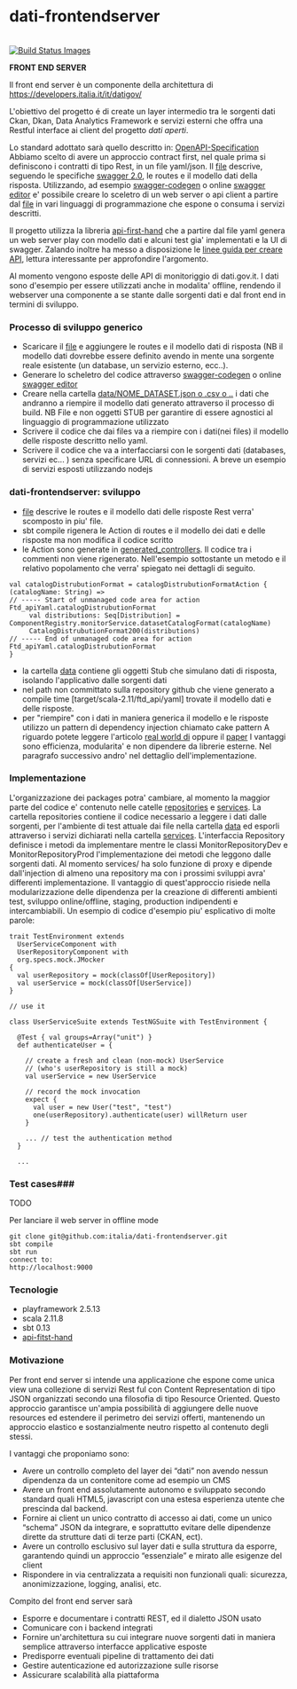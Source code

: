 # dati-frontendserver
<br />
<a href="https://travis-ci.com/italia/dati-frontendserver">
<img title="Build Status Images" src="https://api.travis-ci.com/italia/dati-frontendserver.svg?token=sdc8mJz3EyP3LyxtXjxQ">
</a>

**FRONT END SERVER** 

Il front end server è un componente della architettura di 
https://developers.italia.it/it/datigov/

L'obiettivo del progetto é di create un layer intermedio tra le sorgenti dati Ckan, Dkan, Data Analytics Framework e servizi
esterni che offra una Restful interface ai client del progetto _dati aperti_.

Lo standard adottato sarà quello descritto in:
[OpenAPI-Specification](https://github.com/OAI/OpenAPI-Specification)
Abbiamo scelto di avere un approccio contract first, nel quale prima si definiscono i contratti di tipo Rest, in un file yaml/json.
Il [file](conf/ftd_api.yaml) descrive, seguendo le specifiche [swagger 2.0](https://github.com/OAI/OpenAPI-Specification/blob/master/versions/2.0.md),
le routes e il modello dati della risposta. Utilizzando, ad esempio [swagger-codegen](https://github.com/swagger-api/swagger-codegen)
o online [swagger editor](http://editor.swagger.io/) e' possibile creare lo sceletro di un web server o api client a partire dal [file](conf/ftd_api.yaml) in vari linguaggi di programmazione che espone o consuma i servizi descritti.

Il progetto utilizza la libreria [api-first-hand](https://github.com/zalando/api-first-hand) che a partire dal file yaml genera un web server play con modello dati e alcuni test gia' implementati e la UI di swagger.
Zalando inoltre ha messo a disposizione le [linee guida per creare API](http://zalando.github.io/restful-api-guidelines/TOC.html), lettura interessante per approfondire l'argomento.

Al momento vengono esposte delle API di monitoriggio di dati.gov.it. I dati sono d'esempio per essere utilizzati anche in modalita' offline, rendendo il webserver una componente a se stante dalle sorgenti dati e dal front end in termini di sviluppo.

### Processo di sviluppo generico ###
- Scaricare il [file](conf/ftd_api.yaml) e aggiungere le routes e il modello dati di risposta (NB il modello dati dovrebbe essere definito avendo in mente una sorgente reale esistente (un database, un servizio esterno, ecc..).
- Generare lo scheletro del  codice attraverso [swagger-codegen](https://github.com/swagger-api/swagger-codegen) o online [swagger editor](http://editor.swagger.io/)
- Creare nella cartella [data/NOME_DATASET.json o .csv o ..](data/) i dati che andranno a riempire il modello dati generato attraverso il processo di build. NB File e non oggetti STUB per garantire di essere agnostici al linguaggio di programmazione utilizzato
- Scrivere il codice che dai files va a riempire con i dati(nei files) il modello delle risposte descritto nello yaml.
- Scrivere il codice che va a interfacciarsi con le sorgenti dati (databases, servizi ec... ) senza specificare URL di connessioni.
A breve un esempio di servizi esposti utilizzando nodejs

### dati-frontendserver: sviluppo ###
- [file](conf/ftd_api.yaml) descrive le routes e il modello dati delle risposte Rest verra' scomposto in piu' file.
- sbt compile rigenera le Action di routes e il modello dei dati
 e delle risposte ma non modifica il codice scritto
- le Action sono generate in [generated_controllers](app/generated_controllers/ftd_api.yaml.scala). Il codice tra i commenti
non viene rigenerato. Nell'esempio sottostante un metodo e il relativo popolamento che verra' spiegato nei dettagli di seguito.
```
val catalogDistrubutionFormat = catalogDistrubutionFormatAction { (catalogName: String) =>
// ----- Start of unmanaged code area for action  Ftd_apiYaml.catalogDistrubutionFormat
     val distributions: Seq[Distribution] = ComponentRegistry.monitorService.datasetCatalogFormat(catalogName)
     CatalogDistrubutionFormat200(distributions)
// ----- End of unmanaged code area for action  Ftd_apiYaml.catalogDistrubutionFormat
}
```
- la cartella [data](data/) contiene gli oggetti Stub che simulano dati di risposta, isolando l'applicativo dalle sorgenti dati
- nel path non committato sulla repository github che viene generato a compile time [target/scala-2.11/ftd_api/yaml] trovate il modello dati e delle risposte.
- per "riempire" con i dati in maniera generica il modello e le risposte utilizzo un pattern di dependency injection chiamato cake pattern
A riguardo potete leggere l'articolo [real world di](jonasboner.com/real-world-scala-dependency-injection-di/) oppure il [paper](http://lampwww.epfl.ch/~odersky/papers/ScalableComponent.pdf)
I vantaggi sono efficienza, modularita' e non dipendere da librerie esterne. Nel paragrafo successivo andro' nel dettaglio dell'implementazione.

### Implementazione ###
L'organizzazione dei packages potra' cambiare, al momento la maggior parte del codice e' contenuto nelle catelle
[repositories](repositories/) e [services](services/).
La cartella repositories contiene il codice necessario a leggere i dati dalle sorgenti, per l'ambiente di test attuale dai
file nella cartella [data](data/) ed esporli attraverso i servizi dichiarati nella cartella [services](services/).
L'interfaccia Repository definisce i metodi da implementare mentre le classi MonitorRepositoryDev e MonitorRepositoryProd
l'implementazione dei metodi che leggono dalle sorgenti dati.
Al momento services/ ha solo funzione di proxy e dipende dall'injection di almeno una repository ma con i prossimi sviluppi
avra' differenti implementazione. Il vantaggio di quest'approccio risiede nella modularizzazione delle dipendenza
per la creazione di differenti ambienti test, sviluppo online/offline, staging, production indipendenti e intercambiabili.
Un esempio di codice d'esempio piu' esplicativo di molte parole:

```
trait TestEnvironment extends
  UserServiceComponent with
  UserRepositoryComponent with
  org.specs.mock.JMocker
{
  val userRepository = mock(classOf[UserRepository])
  val userService = mock(classOf[UserService])
}

// use it

class UserServiceSuite extends TestNGSuite with TestEnvironment {

  @Test { val groups=Array("unit") }
  def authenticateUser = {

    // create a fresh and clean (non-mock) UserService
    // (who's userRepository is still a mock)
    val userService = new UserService

    // record the mock invocation
    expect {
      val user = new User("test", "test")
      one(userRepository).authenticate(user) willReturn user
    }

    ... // test the authentication method
  }

  ...

```




### Test cases###
TODO


Per lanciare il web server in offline mode
```
git clone git@github.com:italia/dati-frontendserver.git
sbt compile
sbt run
connect to:
http://localhost:9000
```

### Tecnologie ###
 - playframework 2.5.13
 - scala 2.11.8
 - sbt 0.13
 - [api-fitst-hand](https://github.com/zalando/api-first-hand)

### Motivazione ###

Per front end server si intende una applicazione che espone come unica view una collezione di servizi Rest ful con Content Representation di tipo JSON organizzati secondo una filosofia di tipo Resource Oriented.
Questo approccio garantisce un'ampia possibilità di aggiungere delle nuove resources ed estendere il perimetro dei servizi offerti, mantenendo un approccio elastico e sostanzialmente neutro rispetto al contenuto degli stessi.

I vantaggi che proponiamo sono:
- Avere un controllo completo del layer dei “dati” non avendo nessun dipendenza da un contenitore come  ad esempio un CMS
- Avere un front end assolutamente autonomo e sviluppato secondo standard quali HTML5, javascript con una estesa esperienza utente che prescinda dal backend.
- Fornire ai client un unico contratto di accesso ai dati, come un unico “schema” JSON da integrare, e soprattutto evitare delle dipendenze dirette da strutture dati di terze parti (CKAN, ect).
- Avere un controllo esclusivo sul layer dati e sulla struttura da esporre, garantendo quindi un approccio “essenziale” e mirato alle esigenze del client
- Rispondere in via centralizzata a requisiti non funzionali quali: sicurezza, anonimizzazione, logging, analisi,  etc.

Compito del front end server sarà
- Esporre e documentare i contratti REST, ed il dialetto JSON usato
- Comunicare con i backend integrati
- Fornire un'architettura su cui integrare nuove sorgenti dati in maniera semplice attraverso interfacce applicative esposte
- Predisporre eventuali pipeline di trattamento dei dati
- Gestire autenticazione ed autorizzazione sulle risorse
- Assicurare scalabilità alla piattaforma
